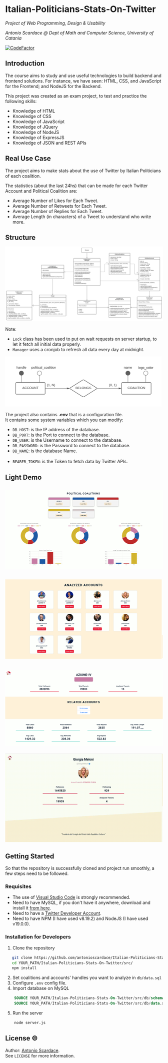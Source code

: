 # Italian-Politicians-Stats-On-Twitter

_Project of Web Programming, Design & Usability_

_Antonio Scardace @ Dept of Math and Computer Science, University of Catania_

[![CodeFactor](https://www.codefactor.io/repository/github/antonioscardace/italian-politicians-stats-on-twitter/badge)](https://www.codefactor.io/repository/github/antonioscardace/italian-politicians-stats-on-twitter)

## Introduction

The course aims to study and use useful technologies to build backend and frontend solutions. For instance, we have seen: HTML, CSS, and JavaScript for the Frontend; and NodeJS for the Backend.

This project was created as an exam project, to test and practice the following skills:
- Knowledge of HTML
- Knowledge of CSS
- Knowledge of JavaScript
- Knowledge of JQuery
- Knowledge of NodeJS
- Knowledge of ExpressJS
- Knowledge of JSON and REST APIs

## Real Use Case

The project aims to make stats about the use of Twitter by Italian Politicians of each coalition.

The statistics (about the last 24hs) that can be made for each Twitter Account and Political Coalition are:

- Average Number of Likes for Each Tweet.
- Average Number of Retweets for Each Tweet.
- Average Number of Replies for Each Tweet.
- Average Length (in characters) of a Tweet to understand who write more.

## Structure

![Project UML](/docs/uml/server.svg)

Note:
- ``Lock`` class has been used to put on wait requests on server startup, to let it fetch all initial data properly. <br/>
- ``Manager`` uses a cronjob to refresh all data every day at midnight.


<img alt="Database ER Model" src="/docs/uml/db-er.svg" style="width: 500px;"/>

The project also contains **.env** that is a configuration file. <br/>
It contains some system variables which you can modify: 

- ``DB_HOST``: is the IP address of the database.
- ``DB_PORT``: is the Port to connect to the database.
- ``DB_USER``: is the Username to connect to the database.
- ``DB_PASSWORD``: is the Password to connect to the database.
- ``DB_NAME``: is the database Name. <br/><br/>
- ``BEARER_TOKEN``: is the Token to fetch data by Twitter APIs.

## Light Demo

![Screen 1](/docs/snaps/screen-1.png)
----
![Screen 2](/docs/snaps/screen-2.png)
----
![Screen 3](/docs/snaps/screen-3.png)
---
![Screen 4](/docs/snaps/screen-4.gif)

## Getting Started

So that the repository is successfully cloned and project run smoothly, a few steps need to be followed.

### Requisites

- The use of [Visual Studio Code](https://code.visualstudio.com/Download) is strongly recommended.
- Need to have MySQL, if you don't have it anywhere, download and install it [from here](https://dev.mysql.com/downloads/installer/).
- Need to have a [Twitter Developer Account](https://developer.twitter.com/en/docs/developer-portal/overview).
- Need to have NPM (I have used v8.19.2) and NodeJS (I have used v19.0.0).

### Installation for Developers

1. Clone the repository
```sh
   git clone https://github.com/antonioscardace/Italian-Politicians-Stats-On-Twitter.git
   cd YOUR_PATH/Italian-Politicians-Stats-On-Twitter/src/
   npm install
```  
2. Set coalitions and accounts' handles you want to analyze in ``db/data.sql`` 
3. Configure ``.env`` config file.
4. Import database on MySQL
```sql
    SOURCE YOUR_PATH/Italian-Politicians-Stats-On-Twitter/src/db/schema.sql;
    SOURCE YOUR_PATH/Italian-Politicians-Stats-On-Twitter/src/db/data.sql;
```
5. Run the server
```sh
    node server.js
```

## License :copyright:

Author: [Antonio Scardace](https://antonioscardace.altervista.org/). <br/>
See ``LICENSE`` for more information.
